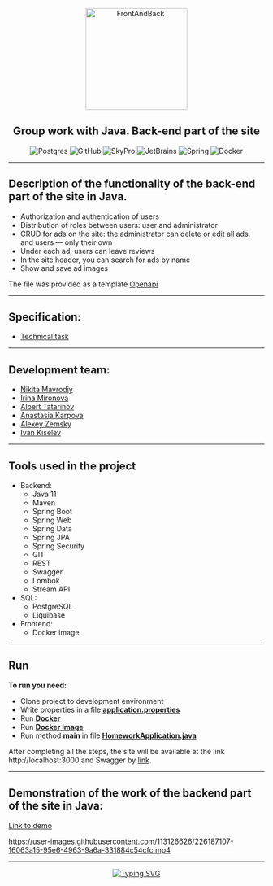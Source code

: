 
<p align="center"> 
<img src="https://i.imgur.com/UOQeoss.png" width="200" alt="FrontAndBack">
</p>
<div id="badges" align="center">

## Group work with Java. Back-end part of the site
</div>

<div id="badges" align="center">

![Postgres](https://img.shields.io/badge/postgres-%23316192.svg?style=for-the-badge&logo=postgresql&logoColor=white)
![GitHub](https://img.shields.io/badge/github-%23121011.svg?style=for-the-badge&logo=github&logoColor=white)
![SkyPro](https://img.shields.io/badge/SkyPro-green?style=for-the-badge&logo=skypro&logoColor=white)
![JetBrains](https://img.shields.io/badge/IntelliJ%20IDEA-java-blue?style=for-the-badge&logo=jetbrains&logoColor=white)
![Spring](https://img.shields.io/badge/Spring-green?style=for-the-badge&logo=spring&logoColor=white)
![Docker](https://img.shields.io/badge/Docker-blue?style=for-the-badge&logo=docker&logoColor=white)
</div>

___
## Description of the functionality of the back-end part of the site in Java.
- Authorization and authentication of users
- Distribution of roles between users: user and administrator
- CRUD for ads on the site: the administrator can delete or edit all ads, and users — only their own
- Under each ad, users can leave reviews
- In the site header, you can search for ads by name
- Show and save ad images

The file was provided as a template [Openapi](openapi.yaml)
___
## Specification:
- [Technical task](https://www.notion.so/df6a5add446d4811a83a27dc0f1a8cad)
___
## Development team:
- [Nikita Mavrodiy](https://github.com/nikitamavrodiy)
- [Irina Mironova](https://github.com/irinamironova9)
- [Albert Tatarinov](https://github.com/letuu)
- [Anastasia Karpova](https://github.com/AnastasiaSergeeva05)
- [Alexey Zemsky](https://github.com/zemscky)
- [Ivan Kiselev](https://github.com/nonamecoderx)
___
## Tools used in the project
* Backend:
    - Java 11
    - Maven
    - Spring Boot
    - Spring Web
    - Spring Data
    - Spring JPA
    - Spring Security
    - GIT
    - REST
    - Swagger
    - Lombok
    - Stream API
* SQL:
    - PostgreSQL
    - Liquibase
* Frontend:
    - Docker image
---
## Run
**To run you need:**
- Clone project to development environment
- Write properties in a file **[application.properties](src/main/resources/application.properties)**
- Run **[Docker](https://www.docker.com)**
- Run **[Docker image](https://drive.google.com/file/d/1UZTpeTAQpC4ANkHEFAGK2yjTFzZhXLPz/view)**
- Run method **main** in file **[HomeworkApplication.java](src/main/java/ru/skypro/homework/HomeworkApplication.java)**

After completing all the steps, the site will be available at the link http://localhost:3000 and Swagger by [link](http://localhost:8080/swagger-ui/index.html#).

___
## Demonstration of the work of the backend part of the site in Java:
[Link to demo](https://drive.google.com/file/d/1ZqMeRTkz1IGSeoliSiXfAD7vRaj7R7N-/view?usp=sharing)

https://user-images.githubusercontent.com/113126626/226187107-16063a15-95e6-4963-9a6a-331884c54cfc.mp4
___


<div id="badges" align="center">
<a
href="https://git.io/typing-svg"><img src="https://readme-typing-svg.herokuapp.com?font=Fira+Code&weight=200&pause=1000&width=435&lines=Thank+you+for+your+attention" alt="Typing SVG" />
</a>
</div>
